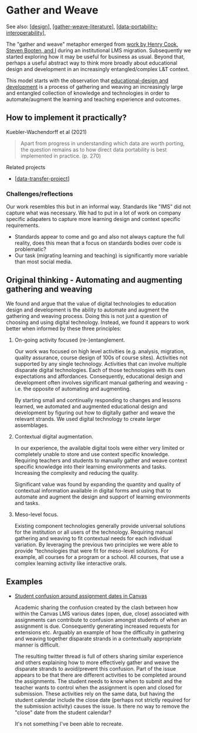 <!--
 Copyright (C) 2023 David Jones
 
 This file is part of memex.
 
 memex is free software: you can redistribute it and/or modify
 it under the terms of the GNU General Public License as published by
 the Free Software Foundation, either version 3 of the License, or
 (at your option) any later version.
 
 memex is distributed in the hope that it will be useful,
 but WITHOUT ANY WARRANTY; without even the implied warranty of
 MERCHANTABILITY or FITNESS FOR A PARTICULAR PURPOSE.  See the
 GNU General Public License for more details.
 
 You should have received a copy of the GNU General Public License
 along with memex.  If not, see <http://www.gnu.org/licenses/>.
-->

# Gather and Weave

See also:  [[design]], [[gather-weave-literature]], [[data-portability-interoperability]], 

The "gather and weave" metaphor emerged from [work by Henry Cook, Steven Booten, and I](https://djon.es/blog/2023/02/09/gathers-weavers-and-augmenters-three-principles-for-dynamic-and-sustainable-delivery-of-quality-learning-and-teaching/) during an institutional LMS migration. Subsequently we started exploring how it may be useful for business as usual. Beyond that, perhaps a useful abstract way to think more broadly about educational design and development in an increasingly entangled/complex L&T context.  

This model starts with the observation that [educational-design and development](../../share/blog/2023/conceptualising-educational-design.md) is a process of gathering and weaving an increasingly large and entangled collection of knowledge and technologies in order to automate/augment the learning and teaching experience and outcomes.

## How to implement it practically?

Kuebler-Wachendorff et al (2021)

> Apart from progress in understanding which data are worth porting, the question remains as to how direct data portability is best implemented in practice. (p. 270)

Related projects 

- [[data-transfer-project]]

### Challenges/reflections 

Our work resembles this but in an informal way. Standards like "IMS" did not capture what was necessary. We had to put in a lot of work on company specific adapaters to capture more learning design and context specific requirements. 

- Standards appear to come and go and also not always capture the full reality, does this mean that a focus on standards bodies over code is problematic?
- Our task (migrating learning and teaching) is significantly more variable than most social media.

## Original thinking - Automating and augmenting gathering and weaving 

We found and argue that the value of digital technologies to education design and development is the ability to automate and augment the gathering and weaving process. Doing this is not just a question of choosing and using digital technology. Instead, we found it appears to work better when informed by these three principles:

1. On-going activity focused (re-)entanglement.

    Our work was focused on high level activities (e.g. analysis, migration, quality assurance, course design of 100s of course sites). Activities not supported by any single technology. Activities that can involve multiple disparate digital technologies. Each of those technologies with its own expectations and affordances. Consequently, educational design and development often involves significant manual gathering and weaving - i.e. the opposite of automating and augmenting. 
	
	By starting small and continually responding to changes and lessons learned, we automated and augmented educational design and development by figuring out how to digitally gather and weave the relevant strands. We used digital technology to create larger assemblages.

2. Contextual digital augmentation.

	In our experience, the available digital tools were either very limited or completely unable to store and use context specific knowledge. Requiring teachers and students to manually gather and weave context specific knowledge into their learning environments and tasks. Increasing the complexity and reducing the quality.
	
	Significant value was found by expanding the quantity and quality of contextual information available in digital forms and using that to automate and augment the design and support of learning environments and tasks. 

3.  Meso-level focus.

    Existing component technologies generally provide universal solutions for the institution or all users of the technology. Requiring manual gathering and weaving to fit contextual needs for each individual variation. By leveraging the previous two principles we were able to provide “technologies that were fit for meso-level solutions. For example, all courses for a program or a school. All courses, that use a complex learning activity like interactive orals.

## Examples 

- [Student confusion around assignment dates in Canvas](https://twitter.com/jsench/status/1655972564089315329)

	Academic sharing the confusion created by the clash between how within the Canvas LMS various dates (open, due, close) associated with assignments can contribute to confusion amongst students of when an assignment is due.  Consequently generating increased requests for extensions etc. Arguably an example of how the difficulty in gathering and weaving together disparate strands in a contextually appropriate manner is difficult. 
	
	The resulting twitter thread is full of others sharing similar experience and others explaining how to more effectively gather and weave the disparate strands to avoid/prevent this confusion. Part of the issue appears to be that there are different activities to be completed around the assignments. The student needs to know when to submit and the teacher wants to control when the assignment is open and closed for submission. These activities rely on the same data, but having the student calendar include the close date (perhaps not strictly required for the submission activity) causes the issue.  Is there no way to remove the "close" date from the student calendar?

	It's not something I've been able to recreate.



[//begin]: # "Autogenerated link references for markdown compatibility"
[design]: ../Design/design "Design"
[gather-weave-literature]: gather-weave-literature "Literature and quotes mentioning gather/weave concepts"
[data-portability-interoperability]: ../computing/data-portability-interoperability "Data portability and interoperability"
[data-transfer-project]: data-transfer-project "Data Transfer Project (Initiative)"
[//end]: # "Autogenerated link references"